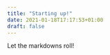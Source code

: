 ```yaml
---
title: "Starting up!"
date: 2021-01-18T17:17:53+01:00
draft: false
---
```


Let the markdowns roll!
